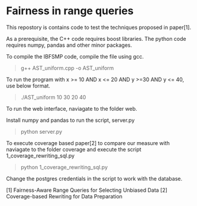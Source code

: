 # Fairness in range queries

This repostory is contains code to test the techniques proposed in paper[1].

As a prerequisite, the C++ code requires boost libraries. The python code requires numpy, pandas and other minor packages.

To compile the IBFSMP code, compile the file using gcc.

> g++ AST\_uniform.cpp -o AST\_uniform

To run the program with x >= 10 AND x <= 20 AND y >=30 AND y <= 40, use below format.

> ./AST\_uniform 10 30 20 40

To run the web interface, naviagate to the folder web.

Install numpy and pandas to run the script, server.py

> python server.py


To execute coverage based paper[2] to compare our measure with naviagate to the folder coverage and execute the script 1\_coverage\_rewriting\_sql.py

> python 1\_coverage\_rewriting\_sql.py

Change the postgres credentials in the script to work with the database.

[1] Fairness-Aware Range Queries for Selecting Unbiased Data
[2] Coverage-based Rewriting for Data Preparation


